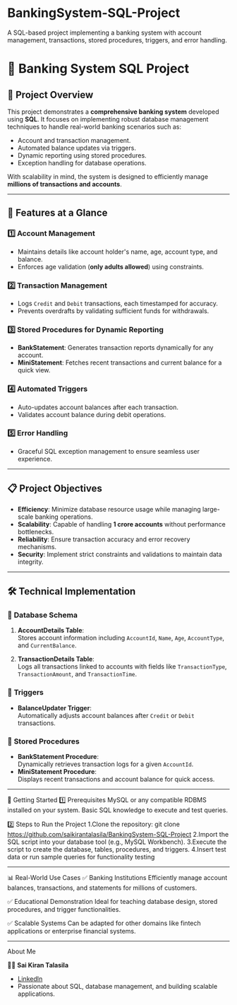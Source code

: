# BankingSystem-SQL-Project
A SQL-based project implementing a banking system with account management, transactions, stored procedures, triggers, and error handling.

# 🏦 Banking System SQL Project  

## 🚀 Project Overview  
This project demonstrates a **comprehensive banking system** developed using **SQL**. It focuses on implementing robust database management techniques to handle real-world banking scenarios such as:  
- Account and transaction management.  
- Automated balance updates via triggers.  
- Dynamic reporting using stored procedures.  
- Exception handling for database operations.  

With scalability in mind, the system is designed to efficiently manage **millions of transactions and accounts**.

--------------------------------------------------------------------------------------------------------------------------------------------------

## 🌟 Features at a Glance  

### 1️⃣ **Account Management**  
- Maintains details like account holder's name, age, account type, and balance.  
- Enforces age validation (**only adults allowed**) using constraints.  

### 2️⃣ **Transaction Management**  
- Logs `Credit` and `Debit` transactions, each timestamped for accuracy.  
- Prevents overdrafts by validating sufficient funds for withdrawals.  

### 3️⃣ **Stored Procedures for Dynamic Reporting**  
- **BankStatement**: Generates transaction reports dynamically for any account.  
- **MiniStatement**: Fetches recent transactions and current balance for a quick view.  

### 4️⃣ **Automated Triggers**  
- Auto-updates account balances after each transaction.  
- Validates account balance during debit operations.  

### 5️⃣ **Error Handling**  
- Graceful SQL exception management to ensure seamless user experience.  

---

## 📋 Project Objectives  
- **Efficiency**: Minimize database resource usage while managing large-scale banking operations.  
- **Scalability**: Capable of handling **1 crore accounts** without performance bottlenecks.  
- **Reliability**: Ensure transaction accuracy and error recovery mechanisms.  
- **Security**: Implement strict constraints and validations to maintain data integrity.  

----------------------------------------------------------------------------------------------------------------------------------------------------

## 🛠️ Technical Implementation  

### 🔑 **Database Schema**  
1. **AccountDetails Table**:  
   Stores account information including `AccountId`, `Name`, `Age`, `AccountType`, and `CurrentBalance`.  

2. **TransactionDetails Table**:  
   Logs all transactions linked to accounts with fields like `TransactionType`, `TransactionAmount`, and `TransactionTime`.  

### 🔄 **Triggers**  
- **BalanceUpdater Trigger**:  
  Automatically adjusts account balances after `Credit` or `Debit` transactions.  

### 📝 **Stored Procedures**  
- **BankStatement Procedure**:  
  Dynamically retrieves transaction logs for a given `AccountId`.  
- **MiniStatement Procedure**:  
  Displays recent transactions and account balance for quick access.
  
--------------------------------------------------------------------------------------------------------------------------------------------------------
🚀 Getting Started
1️⃣ Prerequisites
MySQL or any compatible RDBMS installed on your system.
Basic SQL knowledge to execute and test queries.

2️⃣ Steps to Run the Project
1.Clone the repository:
  git clone https://github.com/saikirantalasila/BankingSystem-SQL-Project
2.Import the SQL script into your database tool (e.g., MySQL Workbench).
3.Execute the script to create the database, tables, procedures, and triggers.
4.Insert test data or run sample queries for functionality testing

----------------------------------------------------------------------------------------------------------------------------------------------------------
📊 Real-World Use Cases
✅ Banking Institutions
Efficiently manage account balances, transactions, and statements for millions of customers.

✅ Educational Demonstration
Ideal for teaching database design, stored procedures, and trigger functionalities.

✅ Scalable Systems
Can be adapted for other domains like fintech applications or enterprise financial systems.

-------------------------------------------------------------------------------------------------------------------------------------------------------------
About Me

👨‍💻 **Sai Kiran Talasila**

- [LinkedIn](https://www.linkedin.com/in/saikiran-talasila-62457430a/)
- Passionate about SQL, database management, and building scalable applications.
   
